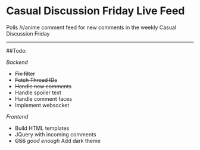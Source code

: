 # Casual Discussion Friday Live Feed

Polls /r/anime comment feed for new comments in the weekly Casual Discussion Friday

***

##Todo:

*Backend*
* ~~Fix filter~~
* ~~Fetch Thread IDs~~
* ~~Handle new comments~~
* Handle spoiler text
* Handle comment faces
* Implement websocket

*Frontend*
* Build HTML templates
* JQuery with incoming comments
* ~~CSS~~ *good enough* Add dark theme
